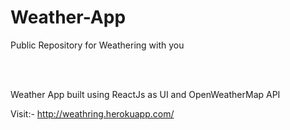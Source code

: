 # Weather-App
Public Repository for Weathering with you <br/>
<br />

<br />


Weather App built using ReactJs as UI and OpenWeatherMap API


Visit:- http://weathring.herokuapp.com/
